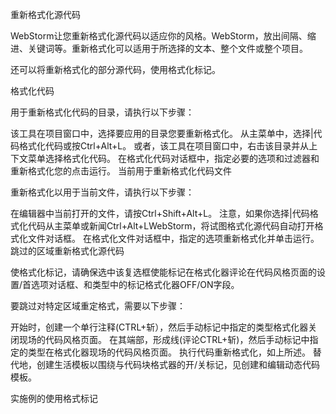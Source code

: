 重新格式化源代码

WebStorm让您重新格式化源代码以适应你的风格。WebStorm，放出间隔、缩进、关键词等。重新格式化可以适用于所选择的文本、整个文件或整个项目。

还可以将重新格式化的部分源代码，使用格式化标记。

格式化代码

用于重新格式化代码的目录，请执行以下步骤：

该工具在项目窗口中，选择要应用的目录您要重新格式化。
从主菜单中，选择|代码格式化代码或按Ctrl+Alt+L。
或者，该工具在项目窗口中，右击该目录并从上下文菜单选择格式化代码。
在格式化代码对话框中，指定必要的选项和过滤器和重新格式化您的点击运行。
当前用于重新格式化代码文件

重新格式化以用于当前文件，请执行以下步骤：

在编辑器中当前打开的文件，请按Ctrl+Shift+Alt+L。
注意，如果你选择|代码格式化代码从主菜单或新闻Ctrl+Alt+LWebStorm，将试图格式化源代码自动打开格式化文件对话框。
在格式化文件对话框中，指定的选项重新格式化并单击运行。
跳过的区域重新格式化源代码

使格式化标记，请确保选中该复选框使能标记在格式化器评论在代码风格页面的设置/首选项对话框、和类型中的标记格式化器OFF/ON字段。

要跳过对特定区域重定格式，需要以下步骤：

开始时，创建一个单行注释(CTRL+斩），然后手动标记中指定的类型格式化器关闭现场的代码风格页面。
在其端部，形成线(评论CTRL+斩)，然后手动标记中指定的类型在格式化器现场的代码风格页面。
执行代码重新格式化，如上所述。
替代地，创建生活模板以围绕与代码块格式器的开/关标记，见创建和编辑动态代码模板。

实施例的使用格式标记
